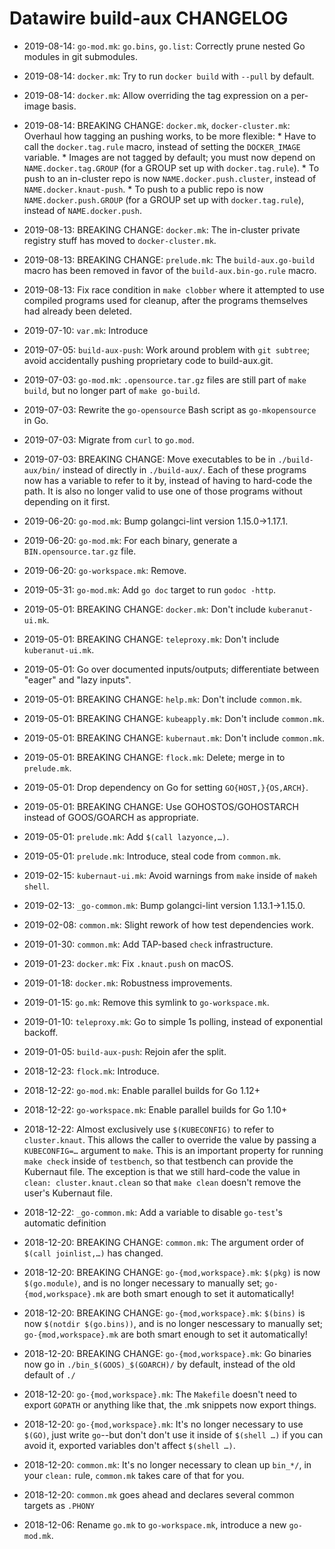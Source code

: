<!-- -*- fill-column: 100 -*- -->
# Datawire build-aux CHANGELOG

 - 2019-08-14: `go-mod.mk`: `go.bins`, `go.list`: Correctly prune nested Go modules in git
               submodules.

 - 2019-08-14: `docker.mk`: Try to run `docker build` with `--pull` by default.
 - 2019-08-14: `docker.mk`: Allow overriding the tag expression on a per-image basis.
 - 2019-08-14: BREAKING CHANGE: `docker.mk`, `docker-cluster.mk`: Overhaul how tagging an pushing
               works, to be more flexible:
                * Have to call the `docker.tag.rule` macro, instead of setting the `DOCKER_IMAGE`
                  variable.
                * Images are not tagged by default; you must now depend on `NAME.docker.tag.GROUP`
                  (for a GROUP set up with `docker.tag.rule`).
                * To push to an in-cluster repo is now `NAME.docker.push.cluster`, instead of
                  `NAME.docker.knaut-push`.
                * To push to a public repo is now `NAME.docker.push.GROUP` (for a GROUP set up with
                  `docker.tag.rule`), instead of `NAME.docker.push`.
 - 2019-08-13: BREAKING CHANGE: `docker.mk`: The in-cluster private registry stuff has moved to
               `docker-cluster.mk`.
 - 2019-08-13: BREAKING CHANGE: `prelude.mk`: The `build-aux.go-build` macro has been removed in
               favor of the `build-aux.bin-go.rule` macro.

 - 2019-08-13: Fix race condition in `make clobber` where it attempted to use compiled programs used
               for cleanup, after the programs themselves had already been deleted.

 - 2019-07-10: `var.mk`: Introduce

 - 2019-07-05: `build-aux-push`: Work around problem with `git subtree`; avoid accidentally pushing
               proprietary code to build-aux.git.

 - 2019-07-03: `go-mod.mk`: `.opensource.tar.gz` files are still part of `make build`, but no longer
               part of `make go-build`.

 - 2019-07-03: Rewrite the `go-opensource` Bash script as `go-mkopensource` in Go.

 - 2019-07-03: Migrate from `curl` to `go.mod`.
 - 2019-07-03: BREAKING CHANGE: Move executables to be in `./build-aux/bin/` instead of directly in
               `./build-aux/`.  Each of these programs now has a variable to refer to it by, instead
               of having to hard-code the path.  It is also no longer valid to use one of those
               programs without depending on it first.

 - 2019-06-20: `go-mod.mk`: Bump golangci-lint version 1.15.0→1.17.1.
 - 2019-06-20: `go-mod.mk`: For each binary, generate a `BIN.opensource.tar.gz` file.
 - 2019-06-20: `go-workspace.mk`: Remove.

 - 2019-05-31: `go-mod.mk`: Add `go doc` target to run `godoc -http`.

 - 2019-05-01: BREAKING CHANGE: `docker.mk`: Don't include `kuberanut-ui.mk`.
 - 2019-05-01: BREAKING CHANGE: `teleproxy.mk`: Don't include `kuberanut-ui.mk`.
 - 2019-05-01: Go over documented inputs/outputs; differentiate between "eager" and "lazy inputs".
 - 2019-05-01: BREAKING CHANGE: `help.mk`: Don't include `common.mk`.
 - 2019-05-01: BREAKING CHANGE: `kubeapply.mk`: Don't include `common.mk`.
 - 2019-05-01: BREAKING CHANGE: `kubernaut.mk`: Don't include `common.mk`.
 - 2019-05-01: BREAKING CHANGE: `flock.mk`: Delete; merge in to `prelude.mk`.
 - 2019-05-01: Drop dependency on Go for setting `GO{HOST,}{OS,ARCH}`.
 - 2019-05-01: BREAKING CHANGE: Use GOHOSTOS/GOHOSTARCH instead of GOOS/GOARCH as appropriate.
 - 2019-05-01: `prelude.mk`: Add `$(call lazyonce,…)`.
 - 2019-05-01: `prelude.mk`: Introduce, steal code from `common.mk`.

 - 2019-02-15: `kubernaut-ui.mk`: Avoid warnings from `make` inside of `makeh shell`.

 - 2019-02-13: `_go-common.mk`: Bump golangci-lint version 1.13.1→1.15.0.

 - 2019-02-08: `common.mk`: Slight rework of how test dependencies work.

 - 2019-01-30: `common.mk`: Add TAP-based `check` infrastructure.

 - 2019-01-23: `docker.mk`: Fix `.knaut.push` on macOS.
 - 2019-01-18: `docker.mk`: Robustness improvements.

 - 2019-01-15: `go.mk`: Remove this symlink to `go-workspace.mk`.

 - 2019-01-10: `teleproxy.mk`: Go to simple 1s polling, instead of exponential backoff.

 - 2019-01-05: `build-aux-push`: Rejoin afer the split.

 - 2018-12-23: `flock.mk`: Introduce.

 - 2018-12-22: `go-mod.mk`: Enable parallel builds for Go 1.12+
 - 2018-12-22: `go-workspace.mk`: Enable parallel builds for Go 1.10+
 - 2018-12-22: Almost exclusively use `$(KUBECONFIG)` to refer to `cluster.knaut`.  This allows the
               caller to override the value by passing a `KUBECONFIG=…` argument to `make`.  This is
               an important property for running `make check` inside of `testbench`, so that
               testbench can provide the Kubernaut file.  The exception is that we still hard-code
               the value in `clean: cluster.knaut.clean` so that `make clean` doesn't remove the
               user's Kubernaut file.

 - 2018-12-22: `_go-common.mk`: Add a variable to disable `go-test`'s automatic definition

 - 2018-12-20: BREAKING CHANGE: `common.mk`: The argument order of `$(call joinlist,…)` has changed.

 - 2018-12-20: BREAKING CHANGE: `go-{mod,workspace}.mk`: `$(pkg)` is now `$(go.module)`, and is no
               longer necessary to manually set; `go-{mod,workspace}.mk` are both smart enough to
               set it automatically!
 - 2018-12-20: BREAKING CHANGE: `go-{mod,workspace}.mk`: `$(bins)` is now `$(notdir $(go.bins))`,
               and is no longer nescessary to manually set; `go-{mod,workspace}.mk` are both smart
               enough to set it automatically!
 - 2018-12-20: BREAKING CHANGE: `go-{mod,workspace}.mk`: Go binaries now go in
               `./bin_$(GOOS)_$(GOARCH)/` by default, instead of the old default of `./`
 - 2018-12-20: `go-{mod,workspace}.mk`: The `Makefile` doesn't need to export `GOPATH` or anything
               like that, the .mk snippets now export things.
 - 2018-12-20: `go-{mod,workspace}.mk`: It's no longer necessary to use `$(GO)`, just write
               `go`--but don't don't use it inside of `$(shell …)` if you can avoid it, exported
               variables don't affect `$(shell …)`.
 - 2018-12-20: `common.mk`: It's no longer necessary to clean up `bin_*/`, in your `clean:` rule,
               `common.mk` takes care of that for you.
 - 2018-12-20: `common.mk` goes ahead and declares several common targets as `.PHONY`

 - 2018-12-06: Rename `go.mk` to `go-workspace.mk`, introduce a new `go-mod.mk`.
